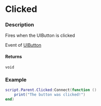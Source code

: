 # Clicked

### Description

Fires when the UIButton is clicked

Event of [UIButton](/classes/UIButton/)

#### Returns

`void`

### Example

```lua
script.Parent.Clicked:Connect(function ()
    print("The button was clicked!")
end)
```
